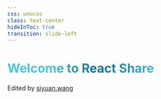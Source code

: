 ```yaml
---
css: unocss
class: text-center
hideInToc: true
transition: slide-left
---
```


<h1>
  <span class="font-semibold text-[48px]">
    Welcome to <span class="font-bold text-gradient-red text-[72px]">React</span>
    <mdi-react class="text-[#ef4444] animate-bounce text-[40px] ml-1" /> Share
  </span>
</h1>

Edited by [siyuan.wang](mailto:siyuan.wang@capgemini.com)

<style>
h1 {
  @apply w-auto mx-auto;
  color: transparent !important;
  background-color: #2B90B6;
  background-image: linear-gradient(90deg, #4EC5D4 20%, #146b8c 40%, #4EC5D4 70%, #146b8c 85%);
  background-size: 100%;
  -webkit-background-clip: text;
  -moz-background-clip: text;
  -webkit-text-fill-color: transparent;
  -moz-text-fill-color: transparent;
}
</style>

<!--
大家好，我是王思远，目前是 RKS 项目的前端开发，很高兴能在这儿给大家分享关于 react 相关的培训。

首先，先和大家介绍关于我们这次的培训的目的和计划
-->
